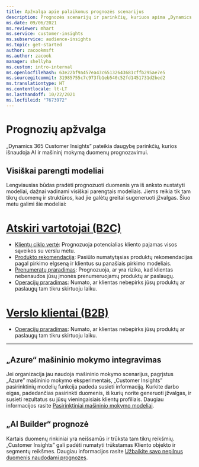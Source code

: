 ```yaml
---
title: Apžvalga apie palaikomus prognozės scenarijus
description: Prognozės scenarijų ir parinkčių, kuriuos apima „Dynamics 365 Customer Insights” taikomoji programa.
ms.date: 09/06/2021
ms.reviewer: mhart
ms.service: customer-insights
ms.subservice: audience-insights
ms.topic: get-started
author: zacookmsft
ms.author: zacook
manager: shellyha
ms.custom: intro-internal
ms.openlocfilehash: 63e22bf9a457ea43c65132643681cffb295ae7e5
ms.sourcegitcommit: 31985755c7c973fb1eb540c52fd1451731d2bed2
ms.translationtype: HT
ms.contentlocale: lt-LT
ms.lasthandoff: 10/22/2021
ms.locfileid: "7673972"
---
```

# <a name="predictions-overview"></a>Prognozių apžvalga

„Dynamics 365 Customer Insights” pateikia daugybę parinkčių, kurios išnaudoja AI ir mašininį mokymą duomenų prognozavimui. 

## <a name="out-of-box-models"></a>Visiškai parengti modeliai

Lengviausias būdas pradėti prognozuoti duomenis yra iš anksto nustatyti modeliai, dažnai vadinami visiškai parengtais modeliais. Jiems reikia tik tam tikrų duomenų ir struktūros, kad jie galėtų greitai sugeneruoti įžvalgas. Šiuo metu galimi šie modeliai: 

# <a name="individual-consumers-b-to-c"></a>[Atskiri vartotojai (B2C)](#tab/b2c)

- [Klientų ciklo vertė](predict-customer-lifetime-value.md): Prognozuoja potencialias kliento pajamas visos sąveikos su verslu metu.
- [Produkto rekomendacija](predict-product-recommendation.md): Pasiūlo numatytąsias produktų rekomendacijas pagal pirkimo elgseną ir klientus su panašiais pirkimo modeliais.
- [Prenumeratų praradimas](predict-subscription-churn.md): Prognozuoja, ar yra rizika, kad klientas nebenaudos jūsų įmonės prenumeruojamų produktų ar paslaugų.
- [Operacijų praradimas](predict-transactional-churn.md): Numato, ar klientas nebepirks jūsų produktų ar paslaugų tam tikru skirtuoju laiku.

# <a name="business-accounts-b-to-b"></a>[Verslo klientai (B2B)](#tab/b2b)

- [Operacijų praradimas](predict-transactional-churn.md): Numato, ar klientas nebepirks jūsų produktų ar paslaugų tam tikru skirtuoju laiku.

---


## <a name="azure-machine-learning-integration"></a>„Azure“ mašininio mokymo integravimas

Jei organizacija jau naudoja mašininio mokymo scenarijus, pagrįstus „Azure” mašininio mokymo eksperimentais, „Customer Insights” pasirinktinių modelių funkcija padeda susieti informaciją. Kurkite darbo eigas, padedančias pasirinkti duomenis, iš kurių norite generuoti įžvalgas, ir susieti rezultatus su jūsų vieningaisiais klientų profiliais. Daugiau informacijos rasite [Pasirinktiniai mašininio mokymo modeliai](custom-models.md).

## <a name="ai-builder-prediction"></a>„AI Builder“ prognozė

Kartais duomenų rinkiniai yra neišsamūs ir trūksta tam tikrų reikšmių. „Customer Insights” gali padėti numatyti trūkstamas Kliento objekto ir segmentų reikšmes. Daugiau informacijos rasite [Užbaikite savo nepilnus duomenis naudodami prognozes](predictions.md).

